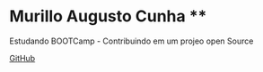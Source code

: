 
# Murillo Augusto Cunha **

Estudando BOOTCamp - Contribuindo em um projeo open Source

[GitHub](https://github.com/murilloac)


